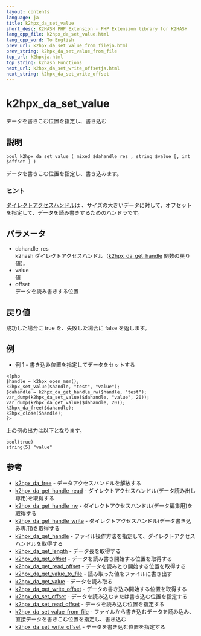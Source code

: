 ```yaml
---
layout: contents
language: ja
title: k2hpx_da_set_value
short_desc: K2HASH PHP Extension - PHP Extension library for K2HASH
lang_opp_file: k2hpx_da_set_value.html
lang_opp_word: To English
prev_url: k2hpx_da_set_value_from_fileja.html
prev_string: k2hpx_da_set_value_from_file
top_url: k2hpxja.html
top_string: k2hash Functions
next_url: k2hpx_da_set_write_offsetja.html
next_string: k2hpx_da_set_write_offset
---
```


# k2hpx_da_set_value
データを書きこむ位置を指定し、書き込む

## 説明

```
bool k2hpx_da_set_value ( mixed $dahandle_res , string $value [, int $offset ] )
```

データを書きこむ位置を指定し、書き込みます。 

### ヒント
[ダイレクトアクセスハンドル](https://k2hash.antpick.ax/developerja.html#DIRECTACCESS)は 、サイズの大きいデータに対して、オフセットを指定して、データを読み書きするためのハンドラです。 

## パラメータ
- dahandle_res  
k2hash ダイレクトアクセスハンドル（[k2hpx_da_get_handle](k2hpx_da_get_handleja.html) 関数の戻り値）。
- value  
値
- offset  
データを読み書きする位置

## 戻り値
成功した場合に true を、失敗した場合に false を返します。 

## 例
- 例 1 - 書き込み位置を指定してデータをセットする

```
<?php
$handle = k2hpx_open_mem();
k2hpx_set_value($handle, "test", "value");
$dahandle = k2hpx_da_get_handle_rw($handle, "test");
var_dump(k2hpx_da_set_value($dahandle, "value", 20));
var_dump(k2hpx_da_get_value($dahandle, 20));
k2hpx_da_free($dahandle);
k2hpx_close($handle);
?>
```

上の例の出力は以下となります。

```
bool(true)
string(5) "value"
```


## 参考
- [k2hpx_da_free](k2hpx_da_freeja.html) - データアクセスハンドルを解放する
- [k2hpx_da_get_handle_read](k2hpx_da_get_handle_readja.html) - ダイレクトアクセスハンドル(データ読み出し専用)を取得する
- [k2hpx_da_get_handle_rw](k2hpx_da_get_handle_rwja.html) - ダイレクトアクセスハンドル(データ編集用)を取得する
- [k2hpx_da_get_handle_write](k2hpx_da_get_handle_writeja.html) - ダイレクトアクセスハンドル(データ書き込み専用)を取得する
- [k2hpx_da_get_handle](k2hpx_da_get_handleja.html) - ファイル操作方法を指定して、ダイレクトアクセスハンドルを取得する
- [k2hpx_da_get_length](k2hpx_da_get_lengthja.html) - データ長を取得する
- [k2hpx_da_get_offset](k2hpx_da_get_offsetja.html) - データを読み書き開始する位置を取得する
- [k2hpx_da_get_read_offset](k2hpx_da_get_read_offsetja.html) - データを読みとり開始する位置を取得する
- [k2hpx_da_get_value_to_file](k2hpx_da_get_value_to_fileja.html) - 読み取った値をファイルに書き出す
- [k2hpx_da_get_value](k2hpx_da_get_valueja.html) - データを読み取る
- [k2hpx_da_get_write_offset](k2hpx_da_get_write_offsetja.html) - データの書き込み開始する位置を取得する
- [k2hpx_da_set_offset](k2hpx_da_set_offsetja.html) - データを読み込むまたは書き込む位置を指定する
- [k2hpx_da_set_read_offset](k2hpx_da_set_read_offsetja.html) - データを読み込む位置を指定する
- [k2hpx_da_set_value_from_file](k2hpx_da_set_value_from_fileja.html) - ファイルから書き込むデータを読み込み、直接データを書きこむ位置を指定し、書き込む
- [k2hpx_da_set_write_offset](k2hpx_da_set_write_offsetja.html) - データを書き込む位置を指定する
